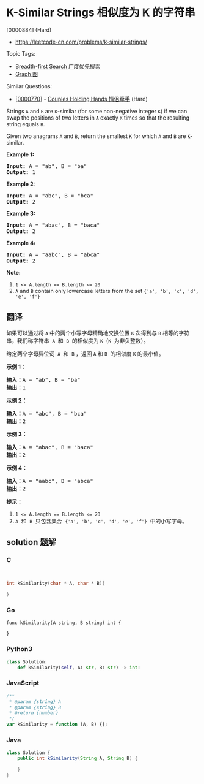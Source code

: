 # K-Similar Strings 相似度为 K 的字符串

[0000884] (Hard)

- https://leetcode-cn.com/problems/k-similar-strings/

Topic Tags:

- [Breadth-first Search 广度优先搜索](https://leetcode-cn.com/tag/breadth-first-search/)
- [Graph 图](https://leetcode-cn.com/tag/graph/)

Similar Questions:

- [[0000770](https://leetcode-cn.com/problems/couples-holding-hands/)] - [Couples Holding Hands 情侣牵手](./0000770.couples-holding-hands.md) (Hard)

Strings `A` and `B` are `K`\-similar (for some non-negative integer `K`) if we can swap the positions of two letters in `A` exactly `K` times so that the resulting string equals `B`.

Given two anagrams `A` and `B`, return the smallest `K` for which `A` and `B` are `K`\-similar.

**Example 1:**

<pre><strong>Input: </strong>A = <span id="example-input-1-1">"ab"</span>, B = <span id="example-input-1-2">"ba"</span>
<strong>Output: </strong><span id="example-output-1">1</span>
</pre>

**Example 2:**

<pre><strong>Input: </strong>A = <span id="example-input-2-1">"abc"</span>, B = <span id="example-input-2-2">"bca"</span>
<strong>Output: </strong><span id="example-output-2">2</span>
</pre>

**Example 3:**

<pre><strong>Input: </strong>A = <span id="example-input-3-1">"abac"</span>, B = <span id="example-input-3-2">"baca"</span>
<strong>Output: </strong><span id="example-output-3">2</span>
</pre>

**Example 4:**

<pre><strong>Input: </strong>A = <span id="example-input-4-1">"aabc"</span>, B = <span id="example-input-4-2">"abca"</span>
<strong>Output: </strong><span id="example-output-4">2</span></pre>

**Note:**

1.  `1 <= A.length == B.length <= 20`
2.  `A` and `B` contain only lowercase letters from the set `{'a', 'b', 'c', 'd', 'e', 'f'}`

## 翻译

如果可以通过将 `A` 中的两个小写字母精确地交换位置 `K` 次得到与 `B` 相等的字符串，我们称字符串  `A`  和  `B`  的相似度为 `K`（`K`  为非负整数）。

给定两个字母异位词  `A`  和  `B` ，返回 `A` 和 `B`  的相似度 `K` 的最小值。

**示例 1：**

<pre><strong>输入：</strong>A = "ab", B = "ba"
<strong>输出：</strong>1
</pre>

**示例 2：**

<pre><strong>输入：</strong>A = "abc", B = "bca"
<strong>输出：</strong>2
</pre>

**示例 3：**

<pre><strong>输入：</strong>A = "abac", B = "baca"
<strong>输出：</strong>2
</pre>

**示例 4：**

<pre><strong>输入：</strong>A = "aabc", B = "abca"
<strong>输出：</strong>2</pre>

**提示：**

1.  `1 <= A.length == B.length <= 20`
2.  `A`  和  `B`  只包含集合  `{'a', 'b', 'c', 'd', 'e', 'f'}`  中的小写字母。

## solution 题解

### C

```c


int kSimilarity(char * A, char * B){

}


```

### Go

```golang
func kSimilarity(A string, B string) int {

}
```

### Python3

```python
class Solution:
    def kSimilarity(self, A: str, B: str) -> int:

```

### JavaScript

```javascript
/**
 * @param {string} A
 * @param {string} B
 * @return {number}
 */
var kSimilarity = function (A, B) {};
```

### Java

```java
class Solution {
    public int kSimilarity(String A, String B) {

    }
}
```
